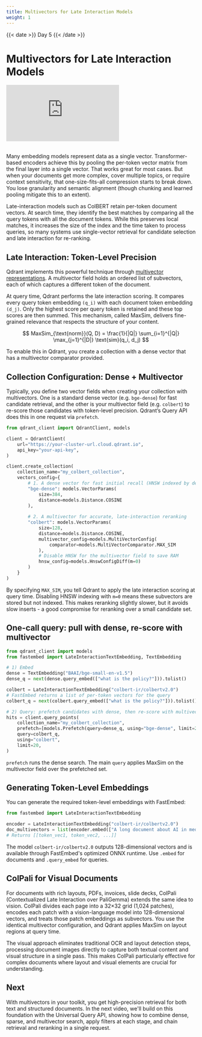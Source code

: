 ```yaml
---
title: Multivectors for Late Interaction Models
weight: 1
---
```


{{< date >}} Day 5 {{< /date >}}

# Multivectors for Late Interaction Models

<div class="video">
<iframe 
  src="https://www.youtube.com/embed/8ptlXSsSEPk?si=TzsWlastazBQPWWb"
  frameborder="0"
  allow="accelerometer; autoplay; clipboard-write; encrypted-media; gyroscope; picture-in-picture; web-share"
  referrerpolicy="strict-origin-when-cross-origin"
  allowfullscreen>
</iframe>
</div>

<br/>

Many embedding models represent data as a single vector. Transformer-based encoders achieve this by pooling the per-token vector matrix from the final layer into a single vector. That works great for most cases. But when your documents get more complex, cover multiple topics, or require context sensitivity, that one-size-fits-all compression starts to break down. You lose granularity and semantic alignment (though chunking and learned pooling mitigate this to an extent).

Late-interaction models such as ColBERT retain per-token document vectors. At search time, they identify the best matches by comparing all the query tokens with all the document tokens. While this preserves local matches, it increases the size of the index and the time taken to process queries, so many systems use single-vector retrieval for candidate selection and late interaction for re-ranking.

## Late Interaction: Token-Level Precision

Qdrant implements this powerful technique through [multivector representations](/documentation/concepts/vectors/#multivectors). A multivector field holds an ordered list of subvectors, each of which captures a different token of the document.

At query time, Qdrant performs the late interaction scoring. It compares every query token embedding `(q_i)` with each document token embedding `(d_j)`. Only the highest score per query token is retained and these top scores are then summed. This mechanism, called MaxSim, delivers fine-grained relevance that respects the structure of your content.

$$
MaxSim_{\text{norm}}(Q, D) = \frac{1}{|Q|} \sum_{i=1}^{|Q|} \max_{j=1}^{|D|} \text{sim}(q_i, d_j)
$$

To enable this in Qdrant, you create a collection with a dense vector that has a multivector comparator provided.

## Collection Configuration: Dense + Multivector

Typically, you define two vector fields when creating your collection with multivectors. One is a standard dense vector (e.g. `bge-dense`) for fast candidate retrieval, and the other is your multivector field (e.g. `colbert`) to re-score those candidates with token-level precision. Qdrant’s Query API does this in one request via `prefetch`.

```python
from qdrant_client import QdrantClient, models

client = QdrantClient(
    url="https://your-cluster-url.cloud.qdrant.io",
    api_key="your-api-key",
)

client.create_collection(
    collection_name="my_colbert_collection",
    vectors_config={
        # 1. A dense vector for fast initial recall (HNSW indexed by default)
        "bge-dense": models.VectorParams(
            size=384,
            distance=models.Distance.COSINE
        ),
        
        # 2. A multivector for accurate, late-interaction reranking
        "colbert": models.VectorParams(
            size=128,
            distance=models.Distance.COSINE,
            multivector_config=models.MultiVectorConfig(
                comparator=models.MultiVectorComparator.MAX_SIM
            ),
            # Disable HNSW for the multivector field to save RAM
            hnsw_config=models.HnswConfigDiff(m=0)
        )
    }
)
```

By specifying `MAX_SIM`, you tell Qdrant to apply the late interaction scoring at query time. Disabling HNSW indexing with `m=0` means these subvectors are stored but not indexed. This makes reranking slightly slower, but it avoids slow inserts - a good compromise for reranking over a small candidate set.

## One-call query: pull with dense, re-score with multivector

```python
from qdrant_client import models
from fastembed import LateInteractionTextEmbedding, TextEmbedding

# 1) Embed
dense = TextEmbedding("BAAI/bge-small-en-v1.5")
dense_q = next(dense.query_embed(["what is the policy?"])).tolist()

colbert = LateInteractionTextEmbedding("colbert-ir/colbertv2.0")
# FastEmbed returns a list of per-token vectors for the query
colbert_q = next(colbert.query_embed(["what is the policy?"])).tolist()

# 2) Query: prefetch candidates with dense, then re-score with multivector
hits = client.query_points(
    collection_name="my_colbert_collection",
    prefetch=[models.Prefetch(query=dense_q, using="bge-dense", limit=200)],
    query=colbert_q,
    using="colbert",
    limit=20,
)
```

`prefetch` runs the dense search. The main `query` applies MaxSim on the multivector field over the prefetched set.

## Generating Token-Level Embeddings

You can generate the required token-level embeddings with FastEmbed:

```python
from fastembed import LateInteractionTextEmbedding

encoder = LateInteractionTextEmbedding("colbert-ir/colbertv2.0")
doc_multivectors = list(encoder.embed(["A long document about AI in medicine."]))
# Returns [[token_vec1, token_vec2, ...]]
```

The model `colbert-ir/colbertv2.0` outputs 128-dimensional vectors and is available through FastEmbed's optimized ONNX runtime. Use `.embed` for documents and `.query_embed` for queries.

## ColPali for Visual Documents

For documents with rich layouts, PDFs, invoices, slide decks, ColPali (Contextualized Late Interaction over PaliGemma) extends the same idea to vision. ColPali divides each page into a 32×32 grid (1,024 patches), encodes each patch with a vision-language model into 128-dimensional vectors, and treats those patch embeddings as subvectors. You use the identical multivector configuration, and Qdrant applies MaxSim on layout regions at query time.

The visual approach eliminates traditional OCR and layout detection steps, processing document images directly to capture both textual content and visual structure in a single pass. This makes ColPali particularly effective for complex documents where layout and visual elements are crucial for understanding.

## Next
With multivectors in your toolkit, you get high-precision retrieval for both text and structured documents. In the next video, we'll build on this foundation with the Universal Query API, showing how to combine dense, sparse, and multivector search, apply filters at each stage, and chain retrieval and reranking in a single request. 